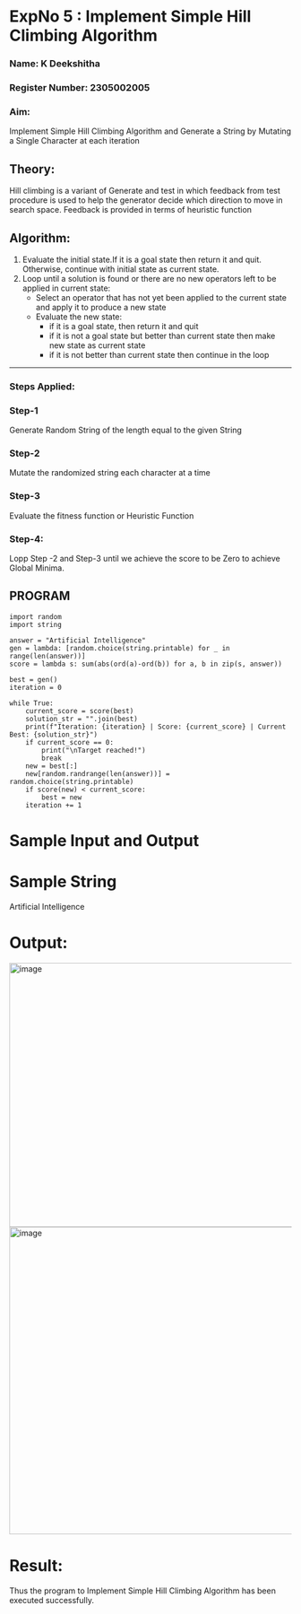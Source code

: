 <h1>ExpNo 5 : Implement Simple Hill Climbing Algorithm</h1> 
<h3>Name: K Deekshitha    </h3>
<h3>Register Number: 2305002005            </h3>
<H3>Aim:</H3>
<p>Implement Simple Hill Climbing Algorithm and Generate a String by Mutating a Single Character at each iteration </p>
<h2> Theory: </h2>
<p>Hill climbing is a variant of Generate and test in which feedback from test procedure is used to help the generator decide which direction to move in search space.
Feedback is provided in terms of heuristic function
</p>


<h2>Algorithm:</h2>
<p>
<ol>
 <li> Evaluate the initial state.If it is a goal state then return it and quit. Otherwise, continue with initial state as current state.</li> 
<li>Loop until a solution is found or there are no new operators left to be applied in current state:
<ul><li>Select an operator that has not yet been applied to the current state and apply it to produce a new state</li>
<li>Evaluate the new state:
  <ul>
<li>if it is a goal state, then return it and quit</li>
<li>if it is not a goal state but better than current state then make new state as current state</li>
<li>if it is not better than current state then continue in the loop</li>
    </ul>
</li>
</ul>
</li>
</ol>

</p>
<hr>
<h3> Steps Applied:</h3>
<h3>Step-1</h3>
<p> Generate Random String of the length equal to the given String</p>
<h3>Step-2</h3>
<p>Mutate the randomized string each character at a time</p>
<h3>Step-3</h3>
<p> Evaluate the fitness function or Heuristic Function</p>
<h3>Step-4:</h3>
<p> Lopp Step -2 and Step-3  until we achieve the score to be Zero to achieve Global Minima.</p>

## PROGRAM
```
import random
import string

answer = "Artificial Intelligence"
gen = lambda: [random.choice(string.printable) for _ in range(len(answer))]
score = lambda s: sum(abs(ord(a)-ord(b)) for a, b in zip(s, answer))

best = gen()
iteration = 0

while True:
    current_score = score(best)
    solution_str = "".join(best)
    print(f"Iteration: {iteration} | Score: {current_score} | Current Best: {solution_str}")
    if current_score == 0:
        print("\nTarget reached!")
        break
    new = best[:]
    new[random.randrange(len(answer))] = random.choice(string.printable)
    if score(new) < current_score:
        best = new
    iteration += 1

```
# Sample Input and Output

# Sample String
Artificial Intelligence

# Output:
<img width="701" height="471" alt="image" src="https://github.com/user-attachments/assets/7c127bb6-aecd-4e0e-9cf5-bdfd6c027f14" />

<img width="724" height="548" alt="image" src="https://github.com/user-attachments/assets/2ea1a836-697d-4810-9a9f-5f8eb64f68a5" />

# Result:
Thus the program to Implement Simple Hill Climbing Algorithm has been executed successfully.


